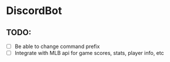 # DiscordBot

## TODO:
- [ ] Be able to change command prefix
- [ ] Integrate with MLB api for game scores, stats, player info, etc